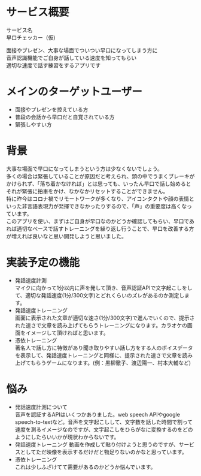 # サービス概要  
サービス名  
早口チェッカー（仮)  

面接やプレゼン、大事な場面でついつい早口になってしまう方に  
音声認識機能でご自身が話している速度を知ってもらい  
適切な速度で話す練習をするアプリです

# メインのターゲットユーザー  
* 面接やプレゼンを控えている方  
* 普段の会話から早口だと自覚されている方  
* 緊張しやすい方

# 背景  
大事な場面で早口になってしまうという方は少なくないでしょう。  
多くの場合は緊張していることが原因だと考えられ、頭の中でうまくブレーキがかけられず、「落ち着かなければ」とは思っても、いったん早口で話し始めるとそれが緊張に拍車をかけ、なかなかリセットすることができません。   
特に昨今はコロナ禍でリモートワークが多くなり、アイコンタクトや顔の表情といった非言語表現力が発揮できなかったりするので、「声」の重要度は高くなっています。  
このアプリを使い、まずはご自身が早口なのかどうか確認してもらい、早口であれば適切なペースで話すトレーニングを繰り返し行うことで、早口を改善する方が増えれば良いなと思い開発しようと思いました。  
# 実装予定の機能  
* 発話速度計測  
  マイクに向かって1分以内に声を発して頂き、音声認証APIで文字起こしをして、適切な発話速度(1分/300文字)とどれくらいのズレがあるのか測定します。
* 発話速度トレーニング   
  画面に表示された文章が適切な速さ(1分/300文字)で進んでいくので、提示された速さで文章を読み上げてもらうトレーニングになります。カラオケの画面をイメージして頂ければと思います。  
* 憑依トレーニング  
  著名人で話し方に特徴があり聞き取りやすい話し方をする人のボイスデータを表示して、発話速度トレーニングと同様に、提示された速さで文章を読み上げてもらうゲームになります。(例：黒柳徹子、渡辺陽一、村本大輔など)

# 悩み
* 発話速度計測について  
音声を認証するAPIはいくつかありました。web speech APIやgoogle speech-to-textなど。音声を文字起こしして、文字数を話した時間で割って速度を測るイメージなのですが、文字起こしをひらがなに変換するのをどのようにしたらいいかが現状わからないです。  
* 発話速度トレーニング
動画を作成して貼り付けようと思うのですが、サービスとしてただ映像を表示するだけだと物足りないのかなと思っています。
* 憑依トレーニング  
これは少しふざけてて需要があるのかどうか悩んでいます。
